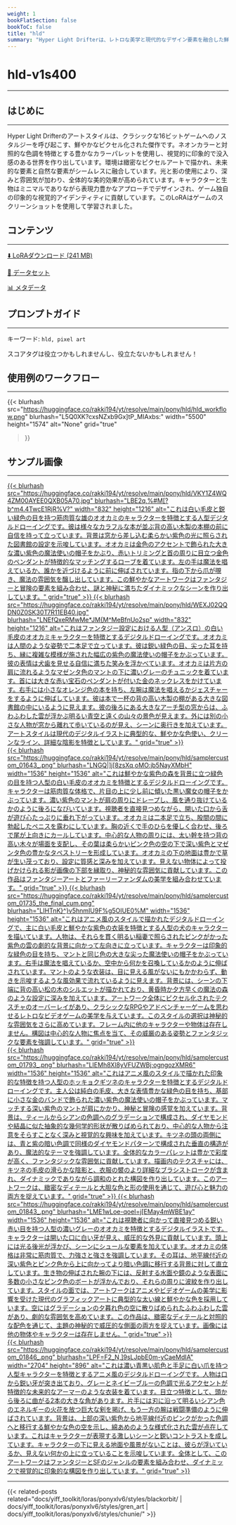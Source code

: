 ```yaml
---
weight: 1
bookFlatSection: false
bookToC: false
title: "hld"
summary: "Hyper Light Drifterは、レトロな美学と現代的なデザイン要素を融合した鮮やかなピクセルアートスタイルが特徴的な魅力的なビデオゲームです。このLoRAはゲームのスクリーンショットを使用して学習されました。"
---
```


<!--markdownlint-disable MD025 MD033 MD034 -->

# hld-v1s400

---

## はじめに

---

Hyper Light Drifterのアートスタイルは、クラシックな16ビットゲームへのノスタルジーを呼び起こす、鮮やかなピクセル化された傑作です。ネオンカラーと対照的な色調を特徴とする豊かなカラーパレットを使用し、視覚的に印象的で没入感のある世界を作り出しています。環境は緻密なピクセルアートで描かれ、未来的な要素と自然な要素がシームレスに融合しています。光と影の使用により、深みと雰囲気が加わり、全体的な美的効果が高められています。キャラクターと生物はミニマルでありながら表現力豊かなアプローチでデザインされ、ゲーム独自の印象的な視覚的アイデンティティに貢献しています。このLoRAはゲームのスクリーンショットを使用して学習されました。

## コンテンツ

---

[⬇️ LoRAダウンロード (241 MB)](https://huggingface.co/rakki194/yt/resolve/main/pony/hld/hld-v1e400.safetensors)

[📐 データセット](https://huggingface.co/datasets/k4d3/hld)

[📊 メタデータ](https://huggingface.co/rakki194/yt/resolve/main/pony/hld/hld-v1e400.json)

## プロンプトガイド

---

キーワード: `hld, pixel art`

スコアタグは役立つかもしれませんし、役立たないかもしれません！

## 使用例のワークフロー

---

{{< blurhash
  src="https://huggingface.co/rakki194/yt/resolve/main/pony/hld/hld_workflow.png"
  blurhash="L5Q0XK?cxsNZxb9Gx]tP_MIAxbs:"
  width="5500"
  height="1574"
  alt="None"
  grid="true"
>}}

## サンプル画像

---

<div class="image-grid">
  <div class="image-grid-container">
    <a href="https://huggingface.co/rakki194/yt/resolve/main/pony/hld/VKY1Z4WQ4ZM00AYEE0QXB05A70.jpg">
    {{< blurhash
      src="https://huggingface.co/rakki194/yt/resolve/main/pony/hld/VKY1Z4WQ4ZM00AYEE0QXB05A70.jpg"
      blurhash="LBE2q,%#M[?b^m4.4TwcE1RjR%V?"
      width="832"
      height="1216"
      alt="これは白い毛皮と鋭い緑色の目を持つ筋肉質な雄のオオカミのキャラクターを特徴とする人型デジタルドローイングです。彼は様々なカラフルな本が並ぶ背の高い木製の本棚の前に自信を持って立っています。背景は窓から差し込む柔らかい紫色の光に照らされた図書館の設定を示唆しています。オオカミは金色のアクセントで飾られた大きな濃い紫色の魔法使いの帽子をかぶり、赤いトリミングと首の周りに目立つ金色のペンダントが特徴的なマッチングするローブを着ています。左の手は魔法を唱えているか、誰かを近づけるように前に伸ばされています。指の下から爪が覗き、魔法の雰囲気を醸し出しています。この鮮やかなアートワークはファンタジーと冒険の要素を組み合わせ、謎と神秘に満ちたダイナミックなシーンを作り出しています。"
      grid="true"
    >}}
    </a>
    <a href="https://huggingface.co/rakki194/yt/resolve/main/pony/hld/WEXJ02QQDN0Z0SK30T7R11EB40.jpg">
    {{< blurhash
      src="https://huggingface.co/rakki194/yt/resolve/main/pony/hld/WEXJ02QQDN0Z0SK30T7R11EB40.jpg"
      blurhash="LNEfQxeRMwMe*JM{M^MeBfnUo2sp"
      width="832"
      height="1216"
      alt="これはファンタジー設定における人型（アンスロ）の白い毛皮のオオカミキャラクターを特徴とするデジタルドローイングです。オオカミは人間のような姿勢で二本足で立っています。彼は鋭い緑色の目、尖った耳を持ち、縁に複雑な模様が施された幅広の紫色の魔法使いの帽子をかぶっています。彼の表情は犬歯を見せる自信に満ちた笑みを浮かべています。オオカミは片方の肩に流れるようなマゼンタ色のマントの下に濃いグレーのチュニックを着ています。首には大きな赤い宝石のペンダントが付いた金のネックレスをかけています。右手には小さなオレンジ色の本を持ち、左腕は魔法を唱えるかジェスチャーをするように伸ばしています。彼は本で一杯の背の高い木製の棚がある大きな図書館の中にいるように見えます。彼の後ろにある大きなアーチ型の窓からは、ふわふわした雲が浮かぶ明るい青空と遠くの山々の景色が見えます。外には別の小さな人物が窓から離れて歩いているのが見え、シーンに奥行きを加えています。アートスタイルは現代のデジタルイラストに典型的な、鮮やかな色使い、クリーンなライン、詳細な陰影を特徴としています。"
      grid="true"
    >}}
    </a>
  </div>
</div>

<div class="image-grid">
  <div class="image-grid-container">
    <a href="https://huggingface.co/rakki194/yt/resolve/main/pony/hld/samplercustom_01643_.png">
    {{< blurhash
      src="https://huggingface.co/rakki194/yt/resolve/main/pony/hld/samplercustom_01643_.png"
      blurhash="LNGQ|]j[8zsXq,oMO:jb5NayXMbH"
      width="1536"
      height="1536"
      alt="これは鮮やかな紫色の森を背景に立つ緑色の目を持つ人型の白い毛皮のオオカミを特徴とするデジタルドローイングです。キャラクターは筋肉質な体格で、片目の上に少し前に傾いた黒い魔女の帽子をかぶっています。濃い紫色のマントが肩の周りにドレープし、風を通り抜けているかのように後ろになびいています。視聴者を直接見つめながら、開いた口から舌が遊び心たっぷりに垂れ下がっています。オオカミは二本足で立ち、股間の間に勃起したペニスを露わにしています。胸の近くで手のひらを優しく合わせ、後ろで尾が上向きにカールしています。中心的な人物の周りには、太い幹を持つ背の高い木々が場面を支配し、その葉は柔らかいピンク色の空の下で深い紫色とマゼンタ色の豊かなタペストリーを形成しています。オオカミの下の地面は豊かで草が生い茂っており、設定に質感と深みを加えています。見えない物体によって投げかけられる影が画像の下部を縁取り、神秘的な雰囲気に貢献しています。この作品はファンタジーアートとファーリーファンダムの美学を組み合わせています。"
      grid="true"
    >}}
    </a>
    <a href="https://huggingface.co/rakki194/yt/resolve/main/pony/hld/samplercustom_01735_the_final_cum.png">
    {{< blurhash
      src="https://huggingface.co/rakki194/yt/resolve/main/pony/hld/samplercustom_01735_the_final_cum.png"
      blurhash="LIHTnK}^}v5hnmIU9F%g5OIUE0%M"
      width="1536"
      height="1536"
      alt="これはアニメ風のスタイルで描かれたデジタルドローイングで、主に白い毛皮と鮮やかな紫色の衣装を特徴とする人型の犬のキャラクターを描いています。人物は、それらを貫く明るい稲妻で照らされたピンクがかった紫色の雲の劇的な背景に向かって左向きに立っています。キャラクターは印象的な緑色の目を持ち、マントと同じ色の大きな尖った魔法使いの帽子をかぶっています。右手は魔法を唱えているか、空中から何かを召喚しているかのように伸ばされています。マントのような衣装は、目に見える風がないにもかかわらず、動きを示唆するような風効果で流れているように見えます。背景には、シーンの下端に背の高い松の木のシルエットが描かれており、黄昏時か夕方早くの魔法の森のような設定に深みを加えています。アートワーク全体にピクセル化されたテクスチャのオーバーレイがあり、クラシックなRPGやアドベンチャーゲームを思わせるレトロなビデオゲームの美学を与えています。このスタイルの選択は神秘的な雰囲気をさらに高めています。フレーム内に他のキャラクターや物体は存在しません。構図は中心的な人物に焦点を当て、その威厳のある姿勢とファンタジックな要素を強調しています。"
      grid="true"
    >}}
    </a>
  </div>
</div>

<div class="image-grid">
  <div class="image-grid-container">
    <a href="https://huggingface.co/rakki194/yt/resolve/main/pony/hld/samplercustom_01793_.png">
    {{< blurhash
      src="https://huggingface.co/rakki194/yt/resolve/main/pony/hld/samplercustom_01793_.png"
      blurhash="LIEMh8Xl8yVFUZWBj;ogngozXMR6"
      width="1536"
      height="1536"
      alt="これはアニメ風のスタイルで描かれた印象的な特徴を持つ人型のホッキョクギツネのキャラクターを特徴とするデジタルドローイングです。主人公は純白の毛皮、大きな表情豊かな緑色の目を持ち、基部に小さな金のバンドで飾られた濃い紫色の魔法使いの帽子をかぶっています。マッチする深い紫色のマントが肩にかかり、神秘と冒険の感覚を加えています。背景は、ティールからシアンの色調へのグラデーションで構成され、ダイヤモンドや結晶に似た抽象的な幾何学的形状が散りばめられており、中心的な人物から注意をそらすことなく深みと視覚的な興味を加えています。キツネの頭の両側には、青と紫の暗い色調で同様のダイヤモンドパターンで構成された垂直の構造があり、魔法的なテーマを強調しています。全体的なカラーパレットは豊かで彩度が高く、ファンタジックな雰囲気に貢献しています。描画内のテクスチャには、キツネの毛皮の滑らかな陰影と、衣服の襞のより詳細なブラシストロークが含まれ、ダイナミックでありながら調和のとれた構図を作り出しています。このアートワークは、緻密なディテールと大胆な色と形の使用を通じて、遊び心と魅力の両方を捉えています。"
      grid="true"
    >}}
    </a>
    <a href="https://huggingface.co/rakki194/yt/resolve/main/pony/hld/samplercustom_01843_.png">
    {{< blurhash
      src="https://huggingface.co/rakki194/yt/resolve/main/pony/hld/samplercustom_01843_.png"
      blurhash="LME1wLoe-qoeI=j[EMay4mWBE1ay"
      width="1536"
      height="1536"
      alt="これは視聴者に向かって直接見つめる鋭い赤い目を持つ人型の濃いグレーのオオカミを特徴とするデジタルイラストです。キャラクターは開いた口に白い牙が見え、威圧的な外見に貢献しています。頭上には光る後光が浮かび、シーンにシュールな要素を加えています。オオカミの体格は非常に筋肉質で、力強さと強さを強調しています。その耳は、地平線付近の深い紫色とピンク色から上に向かってより暗い色調に移行する背景に対して直立しています。生き物の伸ばされた腕の下には、反射する水面や鏡のような表面に多数の小さなピンク色のボートが浮かんでおり、それらの周りに波紋を作り出しています。スタイルの面では、アートワークはアニメやビデオゲームの美学に影響を受けた現代のグラフィックアートに典型的な太い線と鮮やかな色を採用しています。空にはグラデーションの夕暮れ色の空に散りばめられたふわふわした雲があり、劇的な雰囲気を高めています。この作品は、緻密なディテールと対照的な配色を通じて、主題の神秘的で威圧的な側面の両方を捉えています。画像には他の物体やキャラクターは存在しません。"
      grid="true"
    >}}
    </a>
  </div>
</div>

<div class="image-grid">
  <div class="image-grid-container">
    <a href="https://huggingface.co/rakki194/yt/resolve/main/pony/hld/samplercustom_01846_.png">
    {{< blurhash
      src="https://huggingface.co/rakki194/yt/resolve/main/pony/hld/samplercustom_01846_.png"
      blurhash="LPF=F2_N,]9sLJpbE0m-yCaeMdIA"
      width="2704"
      height="896"
      alt="これは濃い青黒い肌色と手足に白い爪を持つ人型キャラクターを特徴とするアニメ風のデジタルドローイングです。人物は口から鋭い牙が突き出ており、グレーとネイビーブルーの色調で光るアクセントが特徴的な未来的なアーマーのような衣装を着ています。目立つ特徴として、頭から後ろに曲がる2本の大きな角があります。片手には刃に沿って明るいシアン色のエネルギーの火花を放つ巨大な剣を掲げ、もう一方の腕は戦闘準備のように伸ばされています。背景は、上部の深い紫色から地平線付近のピンクがかった色調へと移行する鮮やかな色の空を示し、綿あめのような様式化された雲が点在しています。これはキャラクターが表現する激しいシーンと鋭いコントラストを成しています。キャラクターの下に見える地面や風景がないことは、彼らが浮いているか、見えない何かの上に立っていることを示唆しています。全体として、このアートワークはファンタジーとSFのジャンルの要素を組み合わせ、ダイナミックで視覚的に印象的な構図を作り出しています。"
      grid="true"
    >}}
    </a>
  </div>
</div>

---

<!--
HUGO_SEARCH_EXCLUDE_START
-->
{{< related-posts related="docs/yiff_toolkit/loras/ponyxlv6/styles/blackorbit/ | docs/yiff_toolkit/loras/ponyxlv6/styles/gren_art | docs/yiff_toolkit/loras/ponyxlv6/styles/chunie/" >}}
<!--
HUGO_SEARCH_EXCLUDE_END
-->
